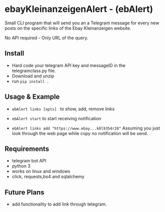 # ebayKleinanzeigenAlert - (ebAlert)
Small CLI program that will send you an a Telegram message for every new posts on the specific links of the Ebay Kleinanzeigen website. 

No API required - Only URL of the query.

## Install
* Hard code your telegram API key and messageID in the telegramclass.py file. 
* Download and unzip
* run ````pip install .  ````

## Usage & Example
* ```ebAlert links [opts] ``` to show, add, remove links
* ```ebAlert start``` to start receiving notification


* ```ebAlert links add "https://www.ebay...k0l9354r20"``` Assuming you just look through the web page while copy no notification will be send. 

## Requirements
* telegram bot API
* python 3
* works on linux and windows
* click, requests,bs4 and sqlalchemy 

## Future Plans

* add functionality to add link through telegram.